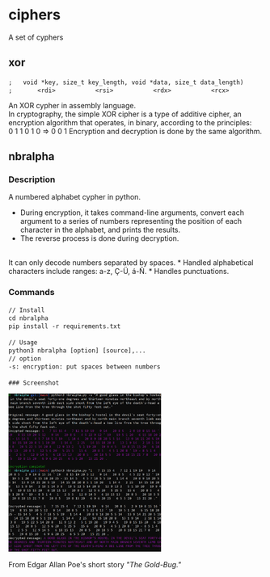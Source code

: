 # ciphers
A set of cyphers

## xor
```
;	void *key, size_t key_length, void *data, size_t data_length)
;		<rdi>			<rsi>			<rdx>			<rcx>
```
An XOR cypher in assembly language.<br />
In cryptography, the simple XOR cipher is a type of additive
cipher, an encryption algorithm that operates, in binary,
according to the principles:<br />
   0 1 1
   0 1 0
=> 0 0 1
Encryption and decryption is done by the same algorithm.


## nbralpha

### Description
A numbered alphabet cypher in python.
* During encryption, it takes command-line arguments, convert each argument to a series of numbers representing the position of each character in the alphabet, and prints the results.
* The reverse process is done during decryption.<br />
<br />
It can only decode numbers separated by spaces.
* Handled alphabetical characters include ranges: a-z, Ç-Ü, á-Ñ.
* Handles punctuations.

### Commands
```
// Install
cd nbralpha
pip install -r requirements.txt

// Usage
python3 nbralpha [option] [source],...
// option
-s: encryption: put spaces between numbers

### Screenshot
```
 <p>
    <img src="/screenshots/nbralpha.png" width="60%" />
 </p>
 From Edgar Allan Poe's short story <i>"The Gold-Bug."</i>
